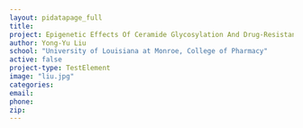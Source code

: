 ```yaml
---
layout: pidatapage_full
title:
project: Epigenetic Effects Of Ceramide Glycosylation And Drug-Resistant Cancer Stem Cell
author: Yong-Yu Liu
school: "University of Louisiana at Monroe, College of Pharmacy"
active: false
project-type: TestElement
image: "liu.jpg"
categories:
email:
phone:
zip:
---
```


